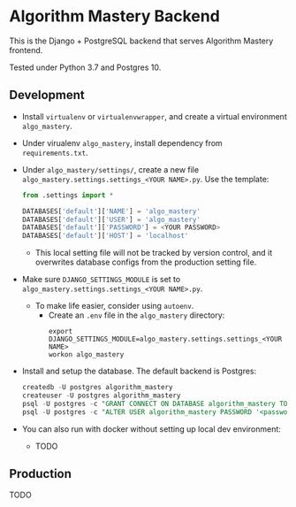 # Algorithm Mastery Backend

This is the Django + PostgreSQL backend that serves Algorithm Mastery frontend.

Tested under Python 3.7 and Postgres 10.

## Development
- Install `virtualenv` or `virtualenvwrapper`, and create a virtual environment `algo_mastery`.

- Under virualenv `algo_mastery`, install dependency from `requirements.txt`.

- Under `algo_mastery/settings/`, create a new file `algo_mastery.settings.settings_<YOUR NAME>.py`. Use the template:
  ```python
  from .settings import *
  
  DATABASES['default']['NAME'] = 'algo_mastery'
  DATABASES['default']['USER'] = 'algo_mastery'
  DATABASES['default']['PASSWORD'] = <YOUR PASSWORD>
  DATABASES['default']['HOST'] = 'localhost'
  ``` 
  - This local setting file will not be tracked by version control, and it overwrites database configs from the 
  production setting file.

- Make sure `DJANGO_SETTINGS_MODULE` is set to `algo_mastery.settings.settings_<YOUR NAME>.py`.
  - To make life easier, consider using `autoenv`.
    - Create an `.env` file in the `algo_mastery` directory:
      ```
      export DJANGO_SETTINGS_MODULE=algo_mastery.settings.settings_<YOUR NAME>
      workon algo_mastery
      ```

- Install and setup the database. The default backend is Postgres:
  ```SQL
  createdb -U postgres algorithm_mastery
  createuser -U postgres algorithm_mastery
  psql -U postgres -c "GRANT CONNECT ON DATABASE algorithm_mastery TO algorithm_mastery;" 
  psql -U postgres -c "ALTER USER algorithm_mastery PASSWORD '<password from local setting file>'"
  ```

- You can also run with docker without setting up local dev environment:
  - TODO

## Production
TODO
